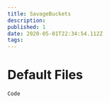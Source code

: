 ```yaml
---
title: SavageBuckets
description: 
published: 1
date: 2020-05-01T22:34:54.112Z
tags: 
---
```


# Default Files
```
Code
```